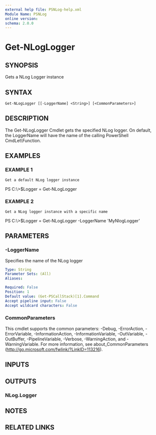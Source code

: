 ```yaml
---
external help file: PSNLog-help.xml
Module Name: PSNLog
online version:
schema: 2.0.0
---
```


# Get-NLogLogger

## SYNOPSIS
Gets a NLog Logger instance

## SYNTAX

```
Get-NLogLogger [[-LoggerName] <String>] [<CommonParameters>]
```

## DESCRIPTION
The Get-NLogLogger Cmdlet gets the specified NLog logger.
On default, the LoggerName will have the name of the calling PowerShell CmdLet\Function.

## EXAMPLES

### EXAMPLE 1
```
Get a default NLog logger instance
```

PS C:\\\>$Logger = Get-NLogLogger

### EXAMPLE 2
```
Get a NLog logger instance with a specific name
```

PS C:\\\>$Logger = Get-NLogLogger -LoggerName 'MyNlogLogger'

## PARAMETERS

### -LoggerName
Specifies the name of the NLog logger

```yaml
Type: String
Parameter Sets: (All)
Aliases:

Required: False
Position: 1
Default value: (Get-PSCallStack)[1].Command
Accept pipeline input: False
Accept wildcard characters: False
```

### CommonParameters
This cmdlet supports the common parameters: -Debug, -ErrorAction, -ErrorVariable, -InformationAction, -InformationVariable, -OutVariable, -OutBuffer, -PipelineVariable, -Verbose, -WarningAction, and -WarningVariable.
For more information, see about_CommonParameters (http://go.microsoft.com/fwlink/?LinkID=113216).

## INPUTS

## OUTPUTS

### NLog.Logger

## NOTES

## RELATED LINKS

